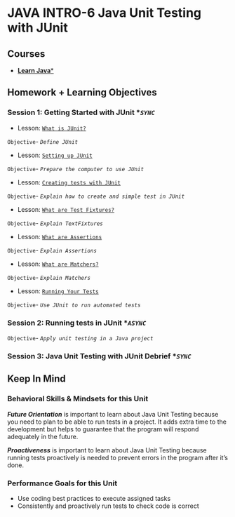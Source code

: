 # JAVA INTRO-6 Java Unit Testing with JUnit

## Courses

- [**Learn Java***](https://www.codecademy.com/learn/learn-java)

## Homework + Learning Objectives

### Session 1: Getting Started with JUnit **`SYNC`*

- Lesson: [`What is JUnit?`](https://automationintesting.com/java/junit/lessons/whatisjunit)

`Objective`- *`Define JUnit`*

- Lesson: [`Setting up JUnit`](https://automationintesting.com/java/junit/lessons/settingupjunit)

`Objective`- *`Prepare the computer to use JUnit`*

- Lesson: [`Creating tests with JUnit`](https://automationintesting.com/java/junit/lessons/creatingtestsinjunit)

`Objective`- *`Explain how to create and simple test in JUnit`*

- Lesson: [`What are Test Fixtures?`](https://automationintesting.com/java/junit/lessons/whataretestfixtures)

`Objective`- *`Explain TextFixtures`*

- Lesson: [`What are Assertions`](https://automationintesting.com/java/junit/lessons/assertions)

`Objective`- *`Explain Assertions`*

- Lesson: [`What are Matchers?`](https://automationintesting.com/java/junit/lessons/matchers)

`Objective`- *`Explain Matchers`*

- Lesson: [`Running Your Tests`](https://automationintesting.com/java/junit/lessons/runningtests)

`Objective`- *`Use JUnit to run automated tests`*

### Session 2: Running tests in JUnit **`ASYNC`*

`Objective`- *`Apply unit testing in a Java project`*

### Session 3: Java Unit Testing with JUnit Debrief **`SYNC`*

## Keep In Mind

### Behavioral Skills & Mindsets for this Unit

***Future Orientation*** is important to learn about Java Unit Testing because you need to plan to be able to run tests in a project. It adds extra time to the development but helps to guarantee that the program will respond adequately in the future.

***Proactiveness*** is important to learn about Java Unit Testing because running tests proactively is needed to prevent errors in the program after it’s done.

### Performance Goals for this Unit

- Use coding best practices to execute assigned tasks
- Consistently and proactively run tests to check code is correct
